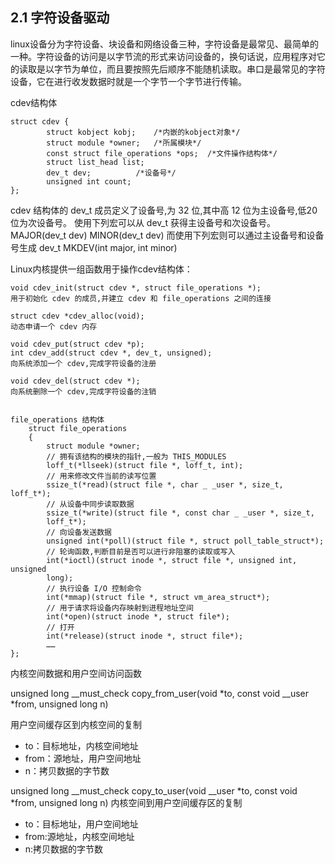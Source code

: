 ## 2.1 字符设备驱动

linux设备分为字符设备、块设备和网络设备三种，字符设备是最常见、最简单的一种。字符设备的访问是以字节流的形式来访问设备的，换句话说，应用程序对它的读取是以字节为单位，而且要按照先后顺序不能随机读取。串口是最常见的字符设备，它在进行收发数据时就是一个字节一个字节进行传输。

cdev结构体


```
struct cdev {
		struct kobject kobj;	/*内嵌的kobject对象*/
		struct module *owner;	/*所属模块*/
		const struct file_operations *ops;	/*文件操作结构体*/
		struct list_head list;	
		dev_t dev;			/*设备号*/
		unsigned int count;
};

```
cdev 结构体的 dev_t 成员定义了设备号,为 32 位,其中高 12 位为主设备号,低20 位为次设备号。
使用下列宏可以从 dev_t 获得主设备号和次设备号。 
MAJOR(dev_t dev)
MINOR(dev_t dev)
而使用下列宏则可以通过主设备号和设备号生成 dev_t
MKDEV(int major, int minor)

Linux内核提供一组函数用于操作cdev结构体：

```
void cdev_init(struct cdev *, struct file_operations *);
用于初始化 cdev 的成员,并建立 cdev 和 file_operations 之间的连接

```

```
struct cdev *cdev_alloc(void);
动态申请一个 cdev 内存

```

```
void cdev_put(struct cdev *p);
int cdev_add(struct cdev *, dev_t, unsigned);
向系统添加一个 cdev,完成字符设备的注册
```

```
void cdev_del(struct cdev *);
向系统删除一个 cdev,完成字符设备的注销

```

```

file_operations 结构体
	struct file_operations
	{
		struct module *owner;
		// 拥有该结构的模块的指针,一般为 THIS_MODULES
		loff_t(*llseek)(struct file *, loff_t, int);
		// 用来修改文件当前的读写位置
		ssize_t(*read)(struct file *, char _ _user *, size_t, loff_t*);
		// 从设备中同步读取数据
		ssize_t(*write)(struct file *, const char _ _user *, size_t,
		loff_t*);
		// 向设备发送数据
		unsigned int(*poll)(struct file *, struct poll_table_struct*);
		// 轮询函数,判断目前是否可以进行非阻塞的读取或写入
		int(*ioctl)(struct inode *, struct file *, unsigned int, unsigned
		long);
		// 执行设备 I/O 控制命令
		int(*mmap)(struct file *, struct vm_area_struct*);
		// 用于请求将设备内存映射到进程地址空间
		int(*open)(struct inode *, struct file*);
		// 打开
		int(*release)(struct inode *, struct file*);
		……
};

```

内核空间数据和用户空间访问函数

unsigned long __must_check copy_from_user(void *to, const void __user *from, unsigned long n)

用户空间缓存区到内核空间的复制

- to：目标地址，内核空间地址
- from：源地址，用户空间地址
- n：拷贝数据的字节数

unsigned long __must_check copy_to_user(void __user *to, const void *from, unsigned long n)
内核空间到用户空间缓存区的复制
- to：目标地址，用户空间地址
- from:源地址，内核空间地址
- n:拷贝数据的字节数

